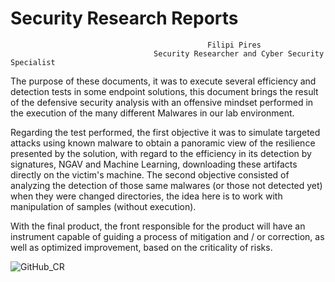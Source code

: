 # Security Research Reports


                                                Filipi Pires
                                    Security Researcher and Cyber Security Specialist


The purpose of these documents, it was to execute several efficiency and detection tests in some endpoint solutions, this document brings the result of the defensive security analysis with an offensive mindset performed in the execution of the many different Malwares in our lab environment. 

Regarding the test performed, the first objective it was to simulate targeted attacks using known malware to obtain a panoramic view of the resilience presented by the solution, with regard to the efficiency in its detection by signatures, NGAV and Machine Learning, downloading these artifacts directly on the victim's machine. The second objective consisted of analyzing the detection of those same malwares (or those not detected yet) when they were changed directories, the idea here is to work with manipulation of samples (without execution).

With the final product, the front responsible for the product will have an instrument capable of guiding a process of mitigation and / or correction, as well as optimized improvement, based on the criticality of risks.

![GitHub_CR](https://user-images.githubusercontent.com/31785433/102795984-524a1000-438c-11eb-8555-7942e8a77129.JPG)

